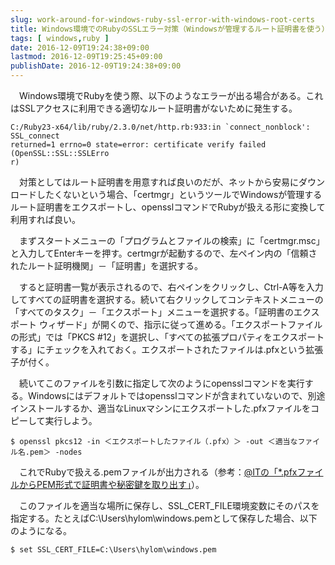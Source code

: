 ```yaml
---
slug: work-around-for-windows-ruby-ssl-error-with-windows-root-certs
title: Windows環境でのRubyのSSLエラー対策（Windowsが管理するルート証明書を使う）
tags: [ windows,ruby ]
date: 2016-12-09T19:24:38+09:00
lastmod: 2016-12-09T19:25:45+09:00
publishDate: 2016-12-09T19:24:38+09:00
---
```


　Windows環境でRubyを使う際、以下のようなエラーが出る場合がある。これはSSLアクセスに利用できる適切なルート証明書がないために発生する。

```
C:/Ruby23-x64/lib/ruby/2.3.0/net/http.rb:933:in `connect_nonblock': SSL_connect
returned=1 errno=0 state=error: certificate verify failed (OpenSSL::SSL::SSLErro
r)
```
　対策としてはルート証明書を用意すれば良いのだが、ネットから安易にダウンロードしたくないという場合、「certmgr」というツールでWindowsが管理するルート証明書をエクスポートし、opensslコマンドでRubyが扱える形に変換して利用すれば良い。

　まずスタートメニューの「プログラムとファイルの検索」に「certmgr.msc」と入力してEnterキーを押す。certmgrが起動するので、左ペイン内の「信頼されたルート証明機関」－「証明書」を選択する。

　すると証明書一覧が表示されるので、右ペインをクリックし、Ctrl-A等を入力してすべての証明書を選択する。続いて右クリックしてコンテキストメニューの「すべてのタスク」－「エクスポート」メニューを選択する。「証明書のエクスポート ウィザード」が開くので、指示に従って進める。「エクスポートファイルの形式」では「PKCS #12」を選択し、「すべての拡張プロパティをエクスポートする」にチェックを入れておく。エクスポートされたファイルは.pfxという拡張子が付く。

　続いてこのファイルを引数に指定して次のようにopensslコマンドを実行する。Windowsにはデフォルトではopensslコマンドが含まれていないので、別途インストールするか、適当なLinuxマシンにエクスポートした.pfxファイルをコピーして実行しよう。

```
$ openssl pkcs12 -in ＜エクスポートしたファイル（.pfx）＞ -out ＜適当なファイル名.pem＞ -nodes
```

　これでRubyで扱える.pemファイルが出力される（参考：[@ITの「*.pfxファイルからPEM形式で証明書や秘密鍵を取り出す」](http://www.atmarkit.co.jp/ait/articles/1602/05/news039_2.html)）。

　このファイルを適当な場所に保存し、SSL_CERT_FILE環境変数にそのパスを指定する。たとえばC:\Users\hylom\windows.pemとして保存した場合、以下のようになる。

```
$ set SSL_CERT_FILE=C:\Users\hylom\windows.pem
```

